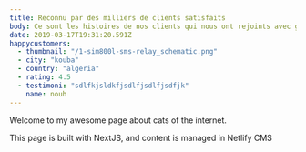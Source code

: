 ```yaml
---
title: Reconnu par des milliers de clients satisfaits
body: Ce sont les histoires de nos clients qui nous ont rejoints avec grand plaisir lors de l'utilisation de LIVE TRACKING PLUS
date: 2019-03-17T19:31:20.591Z
happycustomers:
  - thumbnail: "/1-sim800l-sms-relay_schematic.png"
  - city: "kouba"
  - country: "algeria"
  - rating: 4.5
  - testimoni: "sdlfkjsldkfjsdlfjsdlfjsdfjk"
    name: nouh
---
```


Welcome to my awesome page about cats of the internet.

This page is built with NextJS, and content is managed in Netlify CMS
